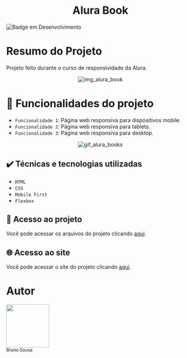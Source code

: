 <h1 align="center"> Alura Book </h1>

![Badge em Desenvolvimento](https://img.shields.io/badge/STATUS-FINALIZADO-blue)

# Resumo do Projeto

Projeto feito durante o curso de responsividade da Alura.

<div align="center">
  
![img_alura_book](https://github.com/brunornsousa92/alurabook/assets/17336588/53a9ae6f-9de8-44f0-88cd-bd71f6cb66b0)

</div>

# :hammer: Funcionalidades do projeto

- `Funcionalidade 1`: Página web responsiva para dispositivos mobile.
- `Funcionalidade 2`: Página web responsiva para tablets.
- `Funcionalidade 3`: Página web responsiva para desktop.

<div align="center">

![gif_alura_books](https://github.com/brunornsousa92/alurabook/assets/17336588/0c3ec588-9ea0-4111-83ed-2db0515300d7)

</div>

## ✔️ Técnicas e tecnologias utilizadas

- ``HTML``
- ``CSS``
- ``Mobile First``
- ``Flexbox``

## 📁 Acesso ao projeto
Você pode acessar os arquivos do projeto clicando [aqui](https://github.com/brunornsousa92/alurabook).

## :globe_with_meridians: Acesso ao site
Você pode acessar o site do projeto clicando [aqui](https://alurabook-puce-tau.vercel.app).

# Autor

[<img src="https://avatars.githubusercontent.com/u/17336588?v=4" width=115><br><sub>Bruno Sousa</sub>](https://github.com/brunornsousa92)
